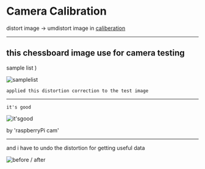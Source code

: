 # Camera Calibration

distort image -> umdistort image in [caliberation]()



--- 


## this chessboard image use for camera testing

sample list )

![samplelist](https://postfiles.pstatic.net/MjAyMDExMDlfMjUg/MDAxNjA0OTE0MzU5NDU2.JY4ck3fJYQZYlmAATdo85c6UwWC01F5MoxpPJRmMi_kg.crvjTotkjVrT-iB9gqKevZ2te6MLMrVzJycBaKfrrTog.PNG.kimmin2_/image.png?type=w966)

```
applied this distortion correction to the test image
```

---

```
it's good
```

![it'sgood](https://postfiles.pstatic.net/MjAyMDExMDlfMSAg/MDAxNjA0OTE0NDQyNDY0.huowSJMR3F0I1BwkSZZsebAkMzegL7BXdrvrniHwaqsg.QEMgzxc8Gnla-5Pl83PK-1IYcLB7jHyrWEslI4CQj-og.PNG.kimmin2_/image.png?type=w966)


by 'raspberryPi cam'


---

and i have to undo the distortion for getting useful data

![before / after](https://postfiles.pstatic.net/MjAyMDExMDlfMjY0/MDAxNjA0OTEzMzMxNTQy.aIO-QScv1J2p9SH9ebfif40p_qNVTujE1pVpj2Q_X60g.QXILS2sQrPVvgeV3kJwVG200E4x1r6-CD6bONbAgfXIg.PNG.kimmin2_/image.png?type=w966)
